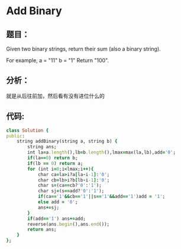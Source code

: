 # Add Binary
## 题目：
Given two binary strings, return their sum (also a binary string).

For example,
a = "11"
b = "1"
Return "100".

## 分析：

就是从后往前加，然后看有没有进位什么的<br>

## 代码:
```ruby
class Solution {
public:
    string addBinary(string a, string b) {
        string ans;
        int la=a.length(),lb=b.length(),lmax=max(la,lb),add='0';
        if(la==0) return b;
        if(lb == 0) return a;
        for (int i=0;i<lmax;i++){
            char ca=la>i?a[la-i-1]:'0';
            char cb=lb>i?b[lb-i-1]:'0';
            char s=(ca==cb?'0':'1');
            char sj=(s==add?'0':'1');
            if(ca=='1'&&cb=='1'||s=='1'&&add=='1')add = '1';
            else add = '0';
            ans+=sj;
        }
        if(add=='1') ans+=add;
        reverse(ans.begin(),ans.end());
        return ans;
    }
};
